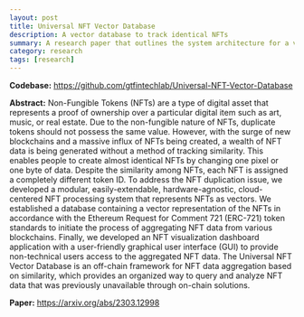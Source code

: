 ```yaml
---
layout: post
title: Universal NFT Vector Database
description: A vector database to track identical NFTs
summary: A research paper that outlines the system architecture for a vector database to track identical NFTs
category: research
tags: [research]
---
```


<b>Codebase:</b> <a href="https://github.com/gtfintechlab/Universal-NFT-Vector-Database">https://github.com/gtfintechlab/Universal-NFT-Vector-Database</a>

<b>Abstract:</b> Non-Fungible Tokens (NFTs) are a type of digital asset that represents a proof of ownership over a particular digital item such as art, music, or real estate. Due to the non-fungible nature of NFTs, duplicate tokens should not possess the same value. However, with the surge of new blockchains and a massive influx of NFTs being created, a wealth of NFT data is being generated without a method of tracking similarity. This enables people to create almost identical NFTs by changing one pixel or one byte of data. Despite the similarity among NFTs, each NFT is assigned a completely different token ID. To address the NFT duplication issue, we developed a modular, easily-extendable, hardware-agnostic, cloud-centered NFT processing system that represents NFTs as vectors. We established a database containing a vector representation of the NFTs in accordance with the Ethereum Request for Comment 721 (ERC-721) token standards to initiate the process of aggregating NFT data from various blockchains. Finally, we developed an NFT visualization dashboard application with a user-friendly graphical user interface (GUI) to provide non-technical users access to the aggregated NFT data. The Universal NFT Vector Database is an off-chain framework for NFT data aggregation based on similarity, which provides an organized way to query and analyze NFT data that was previously unavailable through on-chain solutions. 

<b>Paper:</b> <a href="https://arxiv.org/abs/2303.12998">https://arxiv.org/abs/2303.12998</a> 